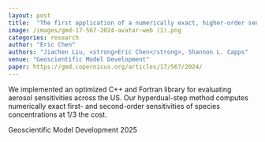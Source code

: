 ```yaml
---
layout: post
title:  "The first application of a numerically exact, higher-order sensitivity analysis approach for atmospheric modelling: implementation of the hyperdual-step method in the Community Multiscale Air Quality Model (CMAQ) version 5.3.2"
image: /images/gmd-17-567-2024-avatar-web (1).png
categories: research
author: "Eric Chen"
authors: "Jiachen Liu, <strong>Eric Chen</strong>, Shannon L. Capps"
venue: "Geoscientific Model Development"
paper: https://gmd.copernicus.org/articles/17/567/2024/
---
```

We implemented an optimized C++ and Fortran library for evaluating aerosol sensitivities across the US. Our hyperdual-step method computes numerically exact first- and second-order sensitivities of species concentrations at 1/3 the cost. 

Geoscientific Model Development 2025
<!--more-->